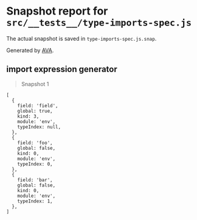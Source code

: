 # Snapshot report for `src/__tests__/type-imports-spec.js`

The actual snapshot is saved in `type-imports-spec.js.snap`.

Generated by [AVA](https://ava.li).

## import expression generator

> Snapshot 1

    [
      {
        field: 'field',
        global: true,
        kind: 3,
        module: 'env',
        typeIndex: null,
      },
      {
        field: 'foo',
        global: false,
        kind: 0,
        module: 'env',
        typeIndex: 0,
      },
      {
        field: 'bar',
        global: false,
        kind: 0,
        module: 'env',
        typeIndex: 1,
      },
    ]
